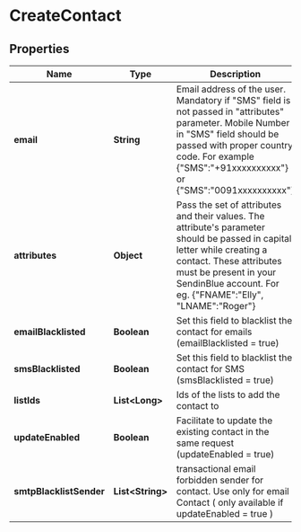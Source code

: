 
# CreateContact

## Properties
Name | Type | Description | Notes
------------ | ------------- | ------------- | -------------
**email** | **String** | Email address of the user. Mandatory if &quot;SMS&quot; field is not passed in &quot;attributes&quot; parameter. Mobile Number in &quot;SMS&quot; field should be passed with proper country code. For example {&quot;SMS&quot;:&quot;+91xxxxxxxxxx&quot;} or {&quot;SMS&quot;:&quot;0091xxxxxxxxxx&quot;} |  [optional]
**attributes** | **Object** | Pass the set of attributes and their values. The attribute&#39;s parameter should be passed in capital letter while creating a contact. These attributes must be present in your SendinBlue account. For eg. {&quot;FNAME&quot;:&quot;Elly&quot;, &quot;LNAME&quot;:&quot;Roger&quot;} |  [optional]
**emailBlacklisted** | **Boolean** | Set this field to blacklist the contact for emails (emailBlacklisted &#x3D; true) |  [optional]
**smsBlacklisted** | **Boolean** | Set this field to blacklist the contact for SMS (smsBlacklisted &#x3D; true) |  [optional]
**listIds** | **List&lt;Long&gt;** | Ids of the lists to add the contact to |  [optional]
**updateEnabled** | **Boolean** | Facilitate to update the existing contact in the same request (updateEnabled &#x3D; true) |  [optional]
**smtpBlacklistSender** | **List&lt;String&gt;** | transactional email forbidden sender for contact. Use only for email Contact ( only available if updateEnabled &#x3D; true ) |  [optional]



